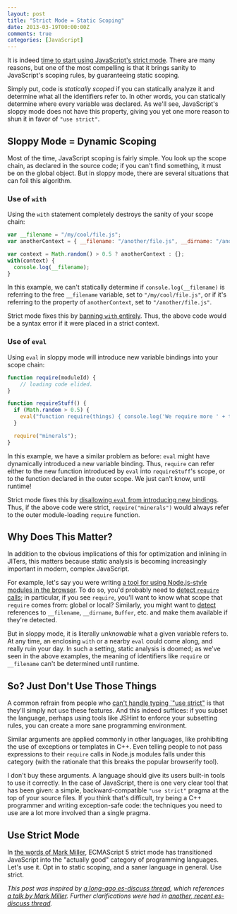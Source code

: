 ```yaml
---
layout: post
title: "Strict Mode = Static Scoping"
date: 2013-03-19T00:00:00Z
comments: true
categories: [JavaScript]
---
```


It is indeed
[time to start using JavaScript's strict mode](http://www.nczonline.net/blog/2012/03/13/its-time-to-start-using-javascript-strict-mode/).
There are many reasons, but one of the most compelling is that it brings sanity to JavaScript's scoping rules, by
guaranteeing static scoping.

Simply put, code is *statically scoped* if you can statically analyze it and determine what all the identifiers refer
to. In other words, you can statically determine where every variable was declared. As we'll see, JavaScript's sloppy
mode does not have this property, giving you yet one more reason to shun it in favor of `"use strict"`.

## Sloppy Mode = Dynamic Scoping

Most of the time, JavaScript scoping is fairly simple. You look up the scope chain, as declared in the source code; if
you can't find something, it must be on the global object. But in sloppy mode, there are several situations that can
foil this algorithm.

### Use of `with`

Using the `with` statement completely destroys the sanity of your scope chain:

```js
var __filename = "/my/cool/file.js";
var anotherContext = { __filename: "/another/file.js", __dirname: "/another" };

var context = Math.random() > 0.5 ? anotherContext : {};
with(context) {
  console.log(__filename);
}
```

In this example, we can't statically determine if `console.log(__filename)` is referring to the free `__filename`
variable, set to `"/my/cool/file.js"`, or if it's referring to the property of `anotherContext`, set to
`"/another/file.js"`.

Strict mode fixes this by [banning `with` entirely](http://es5.github.com/#x12.10.1). Thus, the above code would be a
syntax error if it were placed in a strict context.

### Use of `eval`

Using `eval` in sloppy mode will introduce new variable bindings into your scope chain:

```js
function require(moduleId) {
    // loading code elided.
}

function requireStuff() {
  if (Math.random > 0.5) {
    eval("function require(things) { console.log('We require more ' + things); }");
  }

  require("minerals");
}
```

In this example, we have a similar problem as before: `eval` might have dynamically introduced a new variable binding.
Thus, `require` can refer either to the new function introduced by `eval` into `requireStuff`'s scope, or to the
function declared in the outer scope. We just can't know, until runtime!

Strict mode fixes this by [disallowing `eval` from introducing new bindings](http://es5.github.com/#x10.4.2.1). Thus,
if the above code were strict, `require("minerals")` would always refer to the outer module-loading `require` function.

## Why Does This Matter?

In addition to the obvious implications of this for optimization and inlining in JITers, this matters because static
analysis is becoming increasingly important in modern, complex JavaScript.

For example, let's say you were writing
[a tool for using Node.js-style modules in the browser](https://github.com/substack/node-browserify). To do so, you'd
probably need to [detect `require` calls](https://github.com/substack/module-deps); in particular, if you see `require`,
you'll want to know what scope that `require` comes from: global or local? Similarly, you might want to
[detect](https://github.com/substack/insert-module-globals) references to `__filename`, `__dirname`, `Buffer`, etc. and
make them available if they're detected.

But in sloppy mode, it is literally *unknowable* what a given variable refers to. At any time, an enclosing `with` or a
nearby `eval` could come along, and really ruin your day. In such a setting, static analysis is doomed; as we've seen
in the above examples, the meaning of identifiers like `require` or `__filename` can't be determined until runtime.

## So? Just Don't Use Those Things

A common refrain from people who [can't handle typing `"use strict"](https://twitter.com/izs/status/310833154401398784)
is that they'll simply not use these features. And this indeed suffices: if you subset the language, perhaps using tools
like JSHint to enforce your subsetting rules, you can create a more sane programming environment.

Similar arguments are applied commonly in other languages, like prohibiting the use of exceptions or templates in C++.
Even telling people to not pass expressions to their `require` calls in Node.js modules falls under this category (with
the rationale that this breaks the popular browserify tool).

I don't buy these arguments. A language should give its users built-in tools to use it correctly. In the case of
JavaScript, there is one very clear tool that has been given: a simple, backward-compatible `"use strict"` pragma at the
top of your source files. If you think that's difficult, try being a C++ programmer and writing exception-safe code: the
techniques you need to use are a lot more involved than a single pragma.

## Use Strict Mode

In [the words of Mark Miller](http://www.youtube.com/watch?v=Kq4FpMe6cRs&t=18m50s), ECMAScript 5 strict mode has
transitioned JavaScript into the "actually good" category of programming languages. Let's use it. Opt in to static
scoping, and a saner language in general. Use strict.

*This post was inspired by
[a long-ago es-discuss thread](http://www.mail-archive.com/es-discuss@mozilla.org/msg18408.html), which references
[a talk by Mark Miller](http://www.youtube.com/watch?v=Kq4FpMe6cRs&t=42m53s). Further clarifications were had in
[another, recent es-discuss thread](http://www.mail-archive.com/es-discuss@mozilla.org/msg22147.html).*
